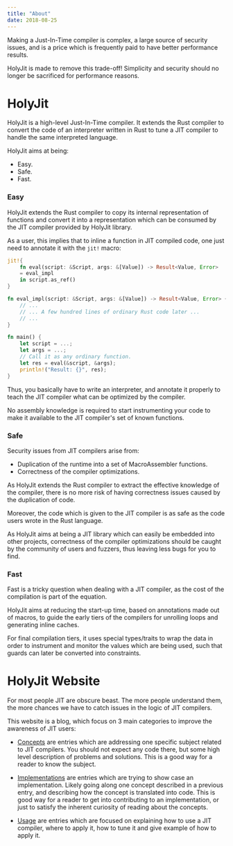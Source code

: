 ```yaml
---
title: "About"
date: 2018-08-25
---
```


Making a Just-In-Time compiler is complex, a large source of security
issues, and is a price which is frequently paid to have better performance
results.

HolyJit is made to remove this trade-off! Simplicity and security should no
longer be sacrificed for performance reasons.

# HolyJit

HolyJit is a high-level Just-In-Time compiler. It extends the Rust compiler
to convert the code of an interpreter written in Rust to tune a JIT compiler
to handle the same interpreted language.

HolyJit aims at being:

 * Easy.
 * Safe.
 * Fast.

### Easy

HolyJit extends the Rust compiler to copy its internal representation of
functions and convert it into a representation which can be consumed by the
JIT compiler provided by HolyJit library.

As a user, this implies that to inline a function in JIT compiled code, one
just need to annotate it with the `jit!` macro:

```rust
jit!{
    fn eval(script: &Script, args: &[Value]) -> Result<Value, Error>
    = eval_impl
    in script.as_ref()
}

fn eval_impl(script: &Script, args: &[Value]) -> Result<Value, Error> {
    // ...
    // ... A few hundred lines of ordinary Rust code later ...
    // ...
}

fn main() {
    let script = ...;
    let args = ...;
    // Call it as any ordinary function.
    let res = eval(&script, &args);
    println!("Result: {}", res);
}
```

Thus, you basically have to write an interpreter, and annotate it properly
to teach the JIT compiler what can be optimized by the compiler.

No assembly knowledge is required to start instrumenting your code to make
it available to the JIT compiler's set of known functions.

### Safe

Security issues from JIT compilers arise from:
  * Duplication of the runtime into a set of MacroAssembler functions.
  * Correctness of the compiler optimizations.

As HolyJit extends the Rust compiler to extract the effective knowledge of
the compiler, there is no more risk of having correctness issues caused by
the duplication of code.

Moreover, the code which is given to the JIT compiler is as safe as the code
users wrote in the Rust language.

As HolyJit aims at being a JIT library which can easily be embedded into
other projects, correctness of the compiler optimizations should be caught
by the community of users and fuzzers, thus leaving less bugs for you to
find.

### Fast

Fast is a tricky question when dealing with a JIT compiler, as the cost of
the compilation is part of the equation.

HolyJit aims at reducing the start-up time, based on annotations made out of
macros, to guide the early tiers of the compilers for unrolling loops and
generating inline caches.

For final compilation tiers, it uses special types/traits to wrap the data
in order to instrument and monitor the values which are being used, such
that guards can later be converted into constraints.

# HolyJit Website

For most people JIT are obscure beast. The more people understand them, the more
chances we have to catch issues in the logic of JIT compilers.

This website is a blog, which focus on 3 main categories to improve the
awareness of JIT users:

 * [Concepts](/categories/concepts/) are entries which are addressing one
   specific subject related to JIT compilers. You should not expect any code
   there, but some high level description of problems and solutions. This is a
   good way for a reader to know the subject.

 * [Implementations](/categories/implementations/) are entries which are
   trying to show case an implementation. Likely going along one concept
   described in a previous entry, and describing how the concept is translated
   into code. This is good way for a reader to get into contributing to an
   implementation, or just to satisfy the inherent curiosity of reading about
   the concepts.

 * [Usage](/categories/usage/) are entries which are focused on explaining how
   to use a JIT compiler, where to apply it, how to tune it and give example of
   how to apply it.

